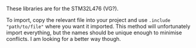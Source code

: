 These libraries are for the STM32L476 (VG?).

To import, copy the relevant file into your project and use `.include "path/to/file"` where you want it imported. This method will unfortunately import everything, but the names should be unique enough to minimise conflicts. I am looking for a better way though.
